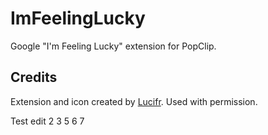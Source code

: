ImFeelingLucky
==============

Google "I'm Feeling Lucky" extension for PopClip.

Credits
-------
Extension and icon created by [Lucifr](http://lucifr.com/2012/09/06/im-feeling-lucky-popclip-extension/). Used with permission.

Test edit 2 3 5 6 7